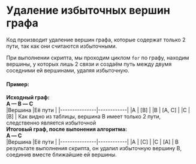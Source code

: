 # Удаление избыточных вершин графа
Код производит удаление вершин графа, которые содержат только 2 пути, так как они считаются избыточными.<br>

При выполнении скрипта, мы проходим циклом `for` по графу, находим вершины, у которых лишь 2 связи и создаём путь между двумя соседними ей вершинами, удаляя избыточную.
#### Пример:
**Исходный граф:** <br>
**A — B — С**<br>
|Вершина        |Её пути     |
|---------------|------------|
|A              | [B]        |
|B              | [A, C]     |
|C              | [B]        |
Как видно из таблицы, вершина B имеет только 2 пути, следственно является избыточной<br>
**Итоговый граф, после выпонения алгоритма:**<br>
**A — С**<br>
|Вершина        |Её пути     |
|---------------|------------|
|A              | [C]        |
|C              | [A]        |
В результате выполнения скрипта, он удалил избыточную вершину B, соединив вместе ближайшие ей вершины.
